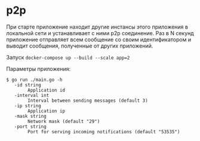 # p2p
При старте приложение находит другие инстансы этого приложения в локальной сети и устанавливает с ними p2p соединение. Раз в N секунд приложение отправляет всем сообщение со своим идентификатором и выводит сообщения, полученные от других приложений.

Запуск `docker-compose up --build --scale app=2`

Параметры приложения:
```
$ go run ./main.go -h
   -id string
     	Application id
   -interval int
     	Interval between sending messages (default 3)
   -ip string
     	Application ip
   -mask string
     	Network mask (default "29")
   -port string
     	Port for serving incoming notifications (default "53535")
```

